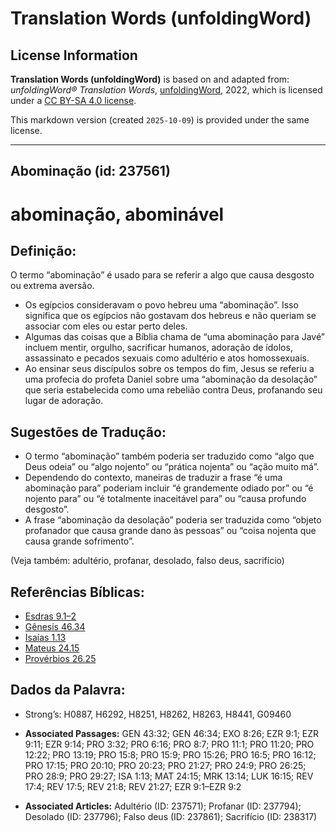 # Translation Words (unfoldingWord)

## License Information

**Translation Words (unfoldingWord)** is based on and adapted from: _unfoldingWord® Translation Words_, [unfoldingWord](https://unfoldingword.org/utw), 2022, which is licensed under a [CC BY-SA 4.0 license](https://creativecommons.org/licenses/by-sa/4.0/legalcode.en).

This markdown version (created `2025-10-09`) is provided under the same license.



--------------------------------

## Abominação (id: 237561)

abominação, abominável
======================

Definição:
----------

O termo “abominação” é usado para se referir a algo que causa desgosto ou extrema aversão.

* Os egípcios consideravam o povo hebreu uma “abominação”. Isso significa que os egípcios não gostavam dos hebreus e não queriam se associar com eles ou estar perto deles.
* Algumas das coisas que a Bíblia chama de “uma abominação para Javé” incluem mentir, orgulho, sacrificar humanos, adoração de ídolos, assassinato e pecados sexuais como adultério e atos homossexuais.
* Ao ensinar seus discípulos sobre os tempos do fim, Jesus se referiu a uma profecia do profeta Daniel sobre uma “abominação da desolação” que seria estabelecida como uma rebelião contra Deus, profanando seu lugar de adoração.

Sugestões de Tradução:
----------------------

* O termo “abominação” também poderia ser traduzido como “algo que Deus odeia” ou “algo nojento” ou “prática nojenta” ou “ação muito má”.
* Dependendo do contexto, maneiras de traduzir a frase “é uma abominação para” poderiam incluir “é grandemente odiado por” ou “é nojento para” ou “é totalmente inaceitável para” ou “causa profundo desgosto”.
* A frase “abominação da desolação” poderia ser traduzida como “objeto profanador que causa grande dano às pessoas” ou “coisa nojenta que causa grande sofrimento”.

(Veja também: adultério, profanar, desolado, falso deus, sacrifício)

Referências Bíblicas:
---------------------

* [Esdras 9\.1–2](https://ref.ly/Ezra9:1-Ezra9:2)
* [Gênesis 46\.34](https://ref.ly/Gen46:34)
* [Isaías 1\.13](https://ref.ly/Isa1:13)
* [Mateus 24\.15](https://ref.ly/Matt24:15)
* [Provérbios 26\.25](https://ref.ly/Prov26:25)

Dados da Palavra:
-----------------

* Strong’s: H0887, H6292, H8251, H8262, H8263, H8441, G09460

* **Associated Passages:** GEN 43:32; GEN 46:34; EXO 8:26; EZR 9:1; EZR 9:11; EZR 9:14; PRO 3:32; PRO 6:16; PRO 8:7; PRO 11:1; PRO 11:20; PRO 12:22; PRO 13:19; PRO 15:8; PRO 15:9; PRO 15:26; PRO 16:5; PRO 16:12; PRO 17:15; PRO 20:10; PRO 20:23; PRO 21:27; PRO 24:9; PRO 26:25; PRO 28:9; PRO 29:27; ISA 1:13; MAT 24:15; MRK 13:14; LUK 16:15; REV 17:4; REV 17:5; REV 21:8; REV 21:27; EZR 9:1–EZR 9:2
* **Associated Articles:** Adultério (ID: 237571); Profanar (ID: 237794); Desolado (ID: 237796); Falso deus (ID: 237861); Sacrifício (ID: 238317)

